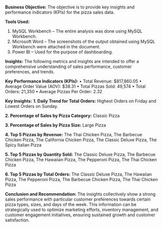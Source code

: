 **Business Objective:** The objective is to provide key insights and performance indicators (KPIs) for the pizza sales data.

**Tools Used:**
1.	MySQL Workbench – The entire analysis was done using MySQL Workbench.
2.	Microsoft Word – The screenshots of the output obtained using MySQL Workbench were attached in the document.
3.	Power BI – Used for the purpose of dashboarding.

**Insights:**
The following metrics and insights are intended to offer a comprehensive understanding of sales performance, customer preferences, and trends.

**Key Performance Indicators (KPIs):**
•	Total Revenue: $817,860.05
•	Average Order Value (AOV): $38.31
•	Total Pizzas Sold: 49,574
•	Total Orders: 21,350
•	Average Pizzas Per Order: 2.32

**Key Insights:**
**1.	Daily Trend for Total Orders:** Highest Orders on Friday and Lowest Orders on Sunday.

**2.	Percentage of Sales by Pizza Category:** Classic Pizza

**3.	Percentage of Sales by Pizza Size:** Large Pizza

**4.	Top 5 Pizzas by Revenue:** The Thai Chicken Pizza, The Barbecue Chicken Pizza, The California Chicken Pizza, The Classic Deluxe Pizza, The Spicy Italian Pizza

**5.	Top 5 Pizzas by Quantity Sold:** The Classic Deluxe Pizza, The Barbecue Chicken Pizza, The Hawaiian Pizza, The Pepperoni Pizza, The Thai Chicken Pizza

**6.	Top 5 Pizzas by Total Orders:** The Classic Deluxe Pizza, The Hawaiian Pizza, The Pepperoni Pizza, The Barbecue Chicken Pizza, The Thai Chicken Pizza

**Conclusion and Recommendation:**
The insights collectively show a strong sales performance with particular customer preferences towards certain pizza types, sizes, and days of the week.
This information can be strategically used to optimize marketing efforts, inventory management, and customer engagement initiatives, ensuring sustained growth and customer satisfaction.
